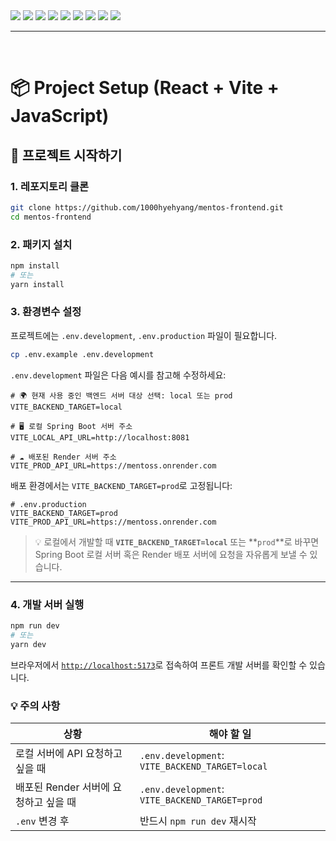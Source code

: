 <img src="public/Readme/1.png" />
<img src="public/Readme/2.png" />
<img src="public/Readme/3.png" />
<img src="public/Readme/4.png" />
<img src="public/Readme/5.png" />
<img src="public/Readme/6.png" />
<img src="public/Readme/7.png" />
<img src="public/Readme/8.png" />
<img src="public/Readme/9.png" />

<br />

---

<br />

# 📦 Project Setup (React + Vite + JavaScript)

## 🚀 프로젝트 시작하기

### 1. 레포지토리 클론

```bash
git clone https://github.com/1000hyehyang/mentos-frontend.git
cd mentos-frontend
```

### 2. 패키지 설치

```bash
npm install
# 또는
yarn install
```

### 3. 환경변수 설정

프로젝트에는 `.env.development`, `.env.production` 파일이 필요합니다.

```bash
cp .env.example .env.development
```

`.env.development` 파일은 다음 예시를 참고해 수정하세요:

```env
# 🌍 현재 사용 중인 백엔드 서버 대상 선택: local 또는 prod
VITE_BACKEND_TARGET=local

# 🖥️ 로컬 Spring Boot 서버 주소
VITE_LOCAL_API_URL=http://localhost:8081

# ☁️ 배포된 Render 서버 주소
VITE_PROD_API_URL=https://mentoss.onrender.com
```

배포 환경에서는 `VITE_BACKEND_TARGET=prod`로 고정됩니다:

```env
# .env.production
VITE_BACKEND_TARGET=prod
VITE_PROD_API_URL=https://mentoss.onrender.com
```

> 💡 로컬에서 개발할 때 **`VITE_BACKEND_TARGET=local`** 또는 \*\*`prod`\*\*로 바꾸면
> Spring Boot 로컬 서버 혹은 Render 배포 서버에 요청을 자유롭게 보낼 수 있습니다.

---

### 4. 개발 서버 실행

```bash
npm run dev
# 또는
yarn dev
```

브라우저에서 [`http://localhost:5173`](http://localhost:5173)로 접속하여 프론트 개발 서버를 확인할 수 있습니다.


### 💡 주의 사항

| 상황                       | 해야 할 일                                          |
| ------------------------ | ----------------------------------------------- |
| 로컬 서버에 API 요청하고 싶을 때     | `.env.development`: `VITE_BACKEND_TARGET=local` |
| 배포된 Render 서버에 요청하고 싶을 때 | `.env.development`: `VITE_BACKEND_TARGET=prod`  |
| `.env` 변경 후              | 반드시 `npm run dev` 재시작                           |